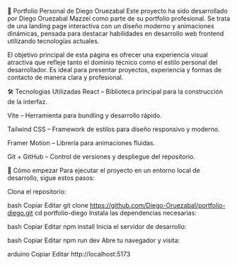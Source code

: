 🚀 Portfolio Personal de Diego Oruezabal
Este proyecto ha sido desarrollado por Diego Oruezabal Mazzei como parte de su portfolio profesional. Se trata de una landing page interactiva con un diseño moderno y animaciones dinámicas, pensada para destacar habilidades en desarrollo web frontend utilizando tecnologías actuales.

El objetivo principal de esta página es ofrecer una experiencia visual atractiva que refleje tanto el dominio técnico como el estilo personal del desarrollador. Es ideal para presentar proyectos, experiencia y formas de contacto de manera clara y profesional.

🛠️ Tecnologías Utilizadas
React – Biblioteca principal para la construcción de la interfaz.

Vite – Herramienta para bundling y desarrollo rápido.

Tailwind CSS – Framework de estilos para diseño responsivo y moderno.

Framer Motion – Librería para animaciones fluidas.

Git + GitHub – Control de versiones y despliegue del repositorio.

🚧 Cómo empezar
Para ejecutar el proyecto en un entorno local de desarrollo, sigue estos pasos:

Clona el repositorio:

bash
Copiar
Editar
git clone https://github.com/Diego-Oruezabal/portfolio-diego.git
cd portfolio-diego
Instala las dependencias necesarias:

bash
Copiar
Editar
npm install
Inicia el servidor de desarrollo:

bash
Copiar
Editar
npm run dev
Abre tu navegador y visita:

arduino
Copiar
Editar
http://localhost:5173
